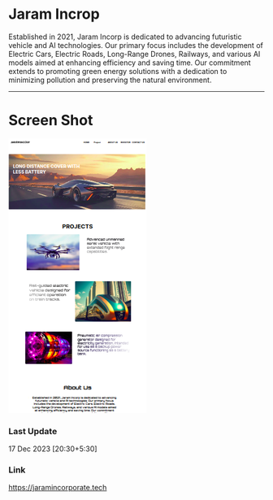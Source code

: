 # Jaram Incrop
Established in 2021, Jaram Incorp is dedicated to advancing futuristic vehicle and AI technologies. Our primary focus includes the development of Electric Cars, Electric Roads, Long-Range Drones, Railways, and various AI models aimed at enhancing efficiency and saving time. Our commitment extends to promoting green energy solutions with a dedication to minimizing pollution and preserving the natural environment.

---
# Screen Shot
![N|Solid](preview.png)

### Last Update
17 Dec 2023 [20:30+5:30]

### Link
https://jaramincorporate.tech